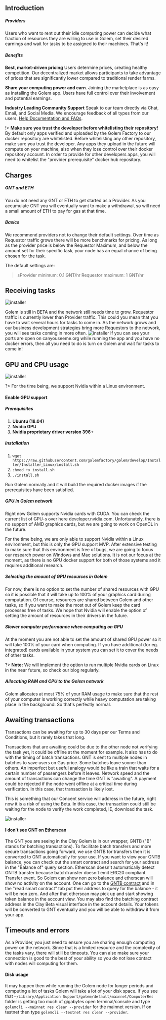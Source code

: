 ## Introduction

##### Providers
Users who want to rent out their idle computing power can decide what fraction of resources they are willing to use in Golem, set their desired earnings and wait for tasks to be assigned to their machines. That's it!

##### Benefits
**Best, market-driven pricing** Users determine prices, creating healthy competition. Our decentralized market allows participants to take advantage of prices that are significantly lower compared to traditional render farms.

**Share your computing power and earn**. Joining the marketplace is as easy as installing the Golem app. Users have full control over their involvement and potential earnings.

**Industry Leading Community Support**
Speak to our team directly via Chat, Email, and Social Media. We encourage feedback of all types from our users. [Help Documentation and FAQs](/Products/Clay-Beta/Understanding-Beta).

!> **Make sure you trust the developer before whitelisting their repository!**
By default only apps verified and uploaded by the Golem Factory to our docker repository are whitelisted.
Before whitelisting any other repository, make sure you trust the developer. Any apps they upload in the future will compute on your machine, also when they lose control over their docker repository account. In order to provide for other developers apps, you will need to whitelist the "provider prerequisite" docker hub repository.



## Charges

##### GNT and ETH
You do not need any GNT or ETH to get started as a Provider. As you accumulate GNT you will eventually want to make a withdrawal, so will need a small amount of ETH to pay for gas at that time.

##### Basics
We recommend providers not to change their default settings. Over time as Requestor traffic grows there will be more benchmarks for pricing. As long as the provider price is below the Requestor Maximum, and below the amount set for their specific task, your node has an equal chance of being chosen for the task.

The default settings are:

> sProvider minimum: 0.1 GNT/hr Requestor maximum: 1 GNT/hr

##  Receiving tasks
![installer](/img/usage/settings_view_price.jpg)

Golem is still in BETA and the network still needs time to grow. Requestor traffic is currently lower than Provider traffic. This could you mean that you have to wait several hours for tasks to come in. As the network grows and our business development strategies bring more Requestors to the network, you will see tasks coming in more often.
![installer](/img/usage/canyouseeme.jpg)
If you can see your ports are open on canyouseeme.org while running the app and you have no docker errors, then all you need to do is turn on Golem and wait for tasks to come in!


##  GPU and CPU usage
![installer](/img/usage/CPU_GPU.jpg)

?> For the time being, we support Nvidia within a Linux environment.

#### Enable GPU support

##### Prerequisites

1. **Ubuntu (18.04)**
2. **Nvidia GPU**
3. **Nvidia proprietary driver version 396+**

##### Installation

1. `wget https://raw.githubusercontent.com/golemfactory/golem/develop/Installer/Installer_Linux/install.sh`
2. `chmod +x install.sh`
3. `./install.sh`

Run Golem normally and it will build the required docker images if the prerequisites have been satisfied.

##### GPU in Golem network
Right now Golem supports Nvidia cards with CUDA. You can check the current list of GPU-s over here developer.nvidia.com. Unfortunately, there is no support of AMD graphics cards, but we are going to work on OpenCL in the future.

For the time being, we are only able to support Nvidia within a Linux environment, but this is only the GPU support MVP. After extensive testing to make sure that this environment is free of bugs, we are going to focus our research power on Windows and Mac solutions. It is not our focus at the moment, as there is no GPU docker support for both of those systems and it requires additional research.

##### Selecting the amount of GPU resources in Golem
For now, there is no option to set the number of shared resources with GPU so it is possible that it will take up to 100% of your graphics card during computation. Of course, resources are shared between Golem and other tasks, so if you want to make the most out of Golem keep the card processes free of tasks. We hope that Nvidia will enable the option of setting the amount of resources in their drivers in the future.

##### Slower computer performance when computing on GPU
At the moment you are not able to set the amount of shared GPU power so it will take 100% of your card when computing. If you have additional (for eg. integrated) cards available in your system you can set it to cover the needs of other tasks.

?> **Note:**
We will implement the option to run multiple Nvidia cards on Linux in the near future, so check our blog regularly.

##### Allocating RAM and CPU to the Golem network
Golem allocates at most 75% of your RAM usage to make sure that the rest of your computer is working correctly while heavy computation are taking place in the background. So that's perfectly normal.


## Awaiting transactions
Transactions can be awaiting for up to 30 days per our Terms and Conditions, but it rarely takes that long.

Transactions that are awaiting could be due to the other node not verifying the task yet, it could be offline at the moment for example. It also has to do with the timing of batch transactions. GNT is sent to multiple nodes in batches to save users on Gas price. Some batches leave sooner than others. An imperfect but useful analogy would be like a train that waits for a certain number of passengers before it leaves. Network speed and the amount of transactions can change the time GNT is "awaiting". A payment could be rejected if the node went offline at a critical time during verification. In this case, that transaction is likely lost.

This is something that our Concent service will address in the future, right now it is a risk of using the Beta. In this case, the transaction could still be waiting for the node to verify the work completed, IE, download the task.

![installer](/img/usage/hiostory_view_timeout.jpg)

#### I don't see GNT on Etherscan

The GNT you are seeing in the Clay Golem is in our wrapper, GNTB ("B" stands for batching transactions). To facilitate batch transfers and more secure transactions going forward, we use GNTB for transfers then it is converted to GNT automatically for your use. If you want to view your GNTB balance, you can check out the smart contract and search for your address in the "Balance of" query section. Etherscan doesn't automatically detect GNTB transfer because batchTransfer doesn't emit ERC20 compliant Transfer event. So Golem can show non zero balance and etherscan will show no activity on the account. One can go to the [GNTB contract](https://etherscan.io/token/0xa7dfb33234098c66fde44907e918dad70a3f211c#readContract) and in the "read smart contract" tab put their address to query for the balance - it will be non zero. And after that etherscan may pick up and start showing token balance in the account view.
You may also find the batching contract address in the Clay Beta visual interface in the account details. 
Your tokens will be converted to GNT eventually and you will be able to withdraw it from your app.


## Timeouts and errors

As a Provider, you just need to ensure you are sharing enough computing power on the network. Since that is a limited resource and the complexity of the tasks vary, there will still be timeouts. You can also make sure your connection is good to the best of your ability so you do not lose contact with nodes will computing for them.

#### Disk usage

It may happen then while running the Golem node for longer periods and computing a lot of tasks Golem will take a lot of your disk space. If you see that `~/Library/Application Support/golem/default/mainnet/ComputerRes` folder is getting too much of gigabytes open terminal/console and type `golemcli --mainnet res clear --provider` for the mainnet version. If on testnet then type `golemcli --testnet res clear --provider`.

